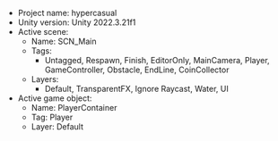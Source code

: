 <!-- UNITY CODE ASSIST INSTRUCTIONS START -->
- Project name: hypercasual
- Unity version: Unity 2022.3.21f1
- Active scene:
  - Name: SCN_Main
  - Tags:
    - Untagged, Respawn, Finish, EditorOnly, MainCamera, Player, GameController, Obstacle, EndLine, CoinCollector
  - Layers:
    - Default, TransparentFX, Ignore Raycast, Water, UI
- Active game object:
  - Name: PlayerContainer
  - Tag: Player
  - Layer: Default
<!-- UNITY CODE ASSIST INSTRUCTIONS END -->